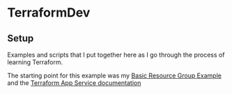 # TerraformDev

## Setup

Examples and scripts that I put together here as I go through the process of learning Terraform.

The starting point for this example was my [Basic Resource Group Example](../BasicRG/) and the [Terraform App Service documentation](https://registry.terraform.io/providers/hashicorp/azurerm/2.1.0/docs/resources/app_service)
